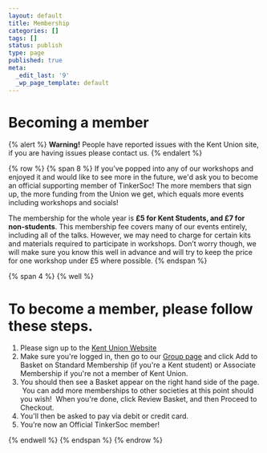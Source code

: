 ```yaml
---
layout: default 
title: Membership
categories: []
tags: []
status: publish
type: page
published: true
meta:
  _edit_last: '9'
  _wp_page_template: default
---
```

# Becoming a member #

{% alert %}
**Warning!** People have reported issues with the Kent Union site, if you are having issues please contact us.
{% endalert %}

{% row %}
{% span 8 %}
If you’ve popped into any of our workshops and enjoyed it and would like to see more in the future, we'd ask you to become an official supporting member of TinkerSoc! The more members that sign up, the more funding from the Union we get, which equals more events including workshops and socials!

The membership for the whole year is **£5 for Kent Students, and £7 for non-students**. This membership fee covers many of our events entirely, including all of the talks. However, we may need to charge for certain kits and materials required to participate in workshops. Don’t worry though, we will make sure you know this well in advance and will try to keep the price for one workshop under £5 where possible.
{% endspan %}

{% span 4 %}
{% well %}

# To become a member, please follow these steps. #

1. Please sign up to the [Kent Union Website](http://www.kentunion.co.uk)
2. Make sure you're logged in, then go to our [Group page](http://www.kentunion.co.uk/organisation/TinkerSoc) and click Add to Basket on Standard Membership (if you're a Kent student) or Associate Membership if you're not a member of Kent Union.
3. You should then see a Basket appear on the right hand side of the page.  You can add more memberships to other societies at this point should you wish!  When you're done, click Review Basket, and then Proceed to Checkout.
4. You'll then be asked to pay via debit or credit card.
5. You’re now an Official TinkerSoc member!

{% endwell %}
{% endspan %}
{% endrow %}
